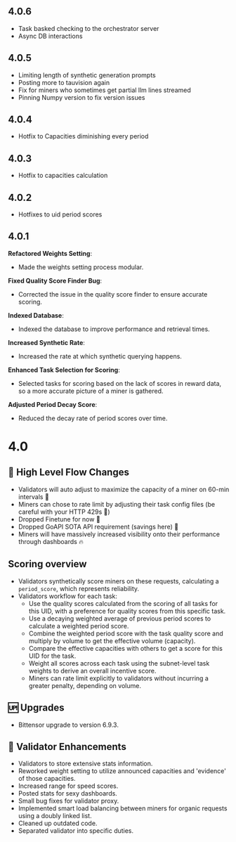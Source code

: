 ## 4.0.6
- Task basked checking to the orchestrator server
- Async DB interactions

## 4.0.5
- Limiting length of synthetic generation prompts
- Posting more to tauvision again
- Fix for miners who sometimes get partial llm lines streamed
- Pinning Numpy version to fix version issues
## 4.0.4
- Hotfix to Capacities diminishing every period
## 4.0.3
- Hotfix to capacities calculation

## 4.0.2
  - Hotfixes to uid period scores
## 4.0.1

**Refactored Weights Setting**:
  - Made the weights setting process modular.

**Fixed Quality Score Finder Bug**:
  - Corrected the issue in the quality score finder to ensure accurate scoring.

**Indexed Database**:
  - Indexed the database to improve performance and retrieval times.

**Increased Synthetic Rate**:
  - Increased the rate at which synthetic querying happens.

**Enhanced Task Selection for Scoring**:
  - Selected tasks for scoring based on the lack of scores in reward data, so a more accurate picture of a miner is gathered.

**Adjusted Period Decay Score**:
  - Reduced the decay rate of period scores over time.

# 4.0

## 🚀 High Level Flow Changes
- Validators will auto adjust to maximize the capacity of a miner on 60-min intervals 🚀
- Miners can chose to rate limit by adjusting their task config files (be careful with your HTTP 429s 🛑)
- Dropped Finetune for now 👋
- Dropped GoAPI SOTA API requirement (savings here) 🫡
- Miners will have massively increased visibility onto their performance through dashboards 🔥

## Scoring overview
-  Validators synthetically score miners on these requests, calculating a `period_score`, which represents reliability.
-  Validators workflow for each task:
     - Use the quality scores calculated from the scoring of all tasks for this UID, with a preference for quality scores from this specific task.
     - Use a decaying weighted average of previous period scores to calculate a weighted period score.
     - Combine the weighted period score with the task quality score and multiply by volume to get the effective volume (capacity).
     - Compare the effective capacities with others to get a score for this UID for the task.
     - Weight all scores across each task using the subnet-level task weights to derive an overall incentive score.
     - Miners can rate limit explicitly to validators without incurring a greater penalty, depending on volume.


## 🆙 Upgrades
-    Bittensor upgrade to version 6.9.3.

## 🔧 Validator Enhancements
-    Validators to store extensive stats information.
-    Reworked weight setting to utilize announced capacities and 'evidence' of those capacities.
-    Increased range for speed scores.
-    Posted stats for sexy dashboards.
-    Small bug fixes for validator proxy.
-    Implemented smart load balancing between miners for organic requests using a doubly linked list.
-    Cleaned up outdated code.
-    Separated validator into specific duties.
